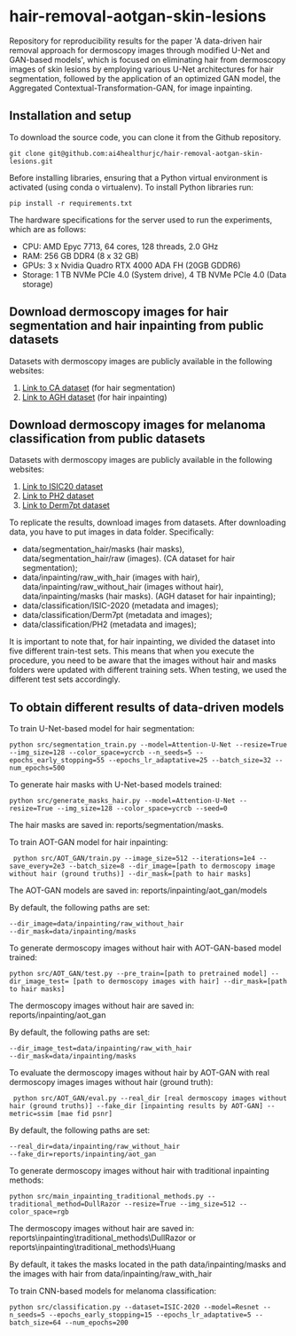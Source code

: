 # hair-removal-aotgan-skin-lesions
Repository for reproducibility results for the paper 'A data-driven hair removal approach for dermoscopy images through modified U-Net and GAN-based models', which is focused on eliminating hair from dermoscopy images of skin lesions by employing various U-Net architectures for hair segmentation, followed by the application of an optimized GAN model, the Aggregated Contextual-Transformation-GAN, for image inpainting.

## Installation and setup

To download the source code, you can clone it from the Github repository.
```console
git clone git@github.com:ai4healthurjc/hair-removal-aotgan-skin-lesions.git
```

Before installing libraries, ensuring that a Python virtual environment is activated (using conda o virtualenv). To install Python libraries run: 

```console
pip install -r requirements.txt
```
The hardware specifications for the server used to run the experiments, which are as follows:

- CPU: AMD Epyc 7713, 64 cores, 128 threads, 2.0 GHz
- RAM: 256 GB DDR4 (8 x 32 GB)
- GPUs: 3 x Nvidia Quadro RTX 4000 ADA FH (20GB GDDR6)
- Storage: 1 TB NVMe PCIe 4.0 (System drive), 4 TB NVMe PCIe 4.0 (Data storage)

## Download dermoscopy images for hair segmentation and hair inpainting from public datasets

Datasets with dermoscopy images are publicly available in the following websites:

1. [Link to CA dataset](https://data.mendeley.com/datasets/j5ywpd2p27/2) (for hair segmentation)
2. [Link to AGH dataset](https://skin-hairdataset.github.io/SHD/) (for hair inpainting)

## Download dermoscopy images for melanoma classification from public datasets

Datasets with dermoscopy images are publicly available in the following websites:

1. [Link to ISIC20 dataset](https://challenge2020.isic-archive.com/)
2. [Link to PH2 dataset](https://www.fc.up.pt/addi/ph2%20database.html)
3. [Link to Derm7pt dataset](https://derm.cs.sfu.ca/Welcome.html)

To replicate the results, download images from datasets. After downloading data, you have to put images in data folder. Specifically:

- data/segmentation_hair/masks (hair masks), data/segmentation_hair/raw (images). (CA dataset for hair segmentation);
- data/inpainting/raw_with_hair (images with hair), data/inpainting/raw_without_hair (images without hair), data/inpainting/masks (hair masks). (AGH dataset for hair inpainting);
- data/classification/ISIC-2020 (metadata and images);
- data/classification/Derm7pt (metadata and images);
- data/classification/PH2 (metadata and images);

It is important to note that, for hair inpainting, we divided the dataset into five different train-test sets. This means that when you execute the procedure, you need to be aware that the images without hair and masks folders were updated with different training sets. When testing, we used the different test sets accordingly.

## To obtain different results of data-driven models

To train U-Net-based model for hair segmentation:
    
```console
python src/segmentation_train.py --model=Attention-U-Net --resize=True --img_size=128 --color_space=ycrcb --n_seeds=5 --epochs_early_stopping=55 --epochs_lr_adaptative=25 --batch_size=32 --num_epochs=500
```

To generate hair masks with U-Net-based models trained:

```console
python src/generate_masks_hair.py --model=Attention-U-Net --resize=True --img_size=128 --color_space=ycrcb --seed=0 
```
The hair masks are saved in: reports/segmentation/masks.

To train AOT-GAN model for hair inpainting:

```console
 python src/AOT_GAN/train.py --image_size=512 --iterations=1e4 --save_every=2e3 --batch_size=8 --dir_image=[path to dermoscopy image without hair (ground truths)] --dir_mask=[path to hair masks]
```
The AOT-GAN models are saved in: reports/inpainting/aot_gan/models

By default, the following paths are set:
```console
--dir_image=data/inpainting/raw_without_hair
--dir_mask=data/inpainting/masks 
```

To generate dermoscopy images without hair with AOT-GAN-based model trained:

```console
python src/AOT_GAN/test.py --pre_train=[path to pretrained model] --dir_image_test= [path to dermoscopy images with hair] --dir_mask=[path to hair masks]
```
The dermoscopy images without hair are saved in: reports/inpainting/aot_gan

By default, the following paths are set:
```console
--dir_image_test=data/inpainting/raw_with_hair
--dir_mask=data/inpainting/masks 
```

To evaluate the dermoscopy images without hair by AOT-GAN with real dermoscopy images images without hair (ground truth):

```console
 python src/AOT_GAN/eval.py --real_dir [real dermoscopy images without hair (ground truths)] --fake_dir [inpainting results by AOT-GAN] --metric=ssim [mae fid psnr]
```
By default, the following paths are set:
```console
--real_dir=data/inpainting/raw_without_hair
--fake_dir=reports/inpainting/aot_gan
```

To generate dermoscopy images without hair with traditional inpainting methods:

```console
python src/main_inpainting_traditional_methods.py --traditional_method=DullRazor --resize=True --img_size=512 --color_space=rgb
```
The dermoscopy images without hair are saved in: reports\inpainting\traditional_methods\DullRazor or reports\inpainting\traditional_methods\Huang

By default, it takes the masks located in the path data/inpainting/masks and the images with hair from data/inpainting/raw_with_hair

To train CNN-based models for melanoma classification:

```console
python src/classification.py --dataset=ISIC-2020 --model=Resnet --n_seeds=5 --epochs_early_stopping=15 --epochs_lr_adaptative=5 --batch_size=64 --num_epochs=200
```



